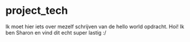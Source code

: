 # project_tech
Ik moet hier iets over mezelf schrijven van de hello world opdracht.
Hoi! Ik ben Sharon en vind dit echt super lastig :/
